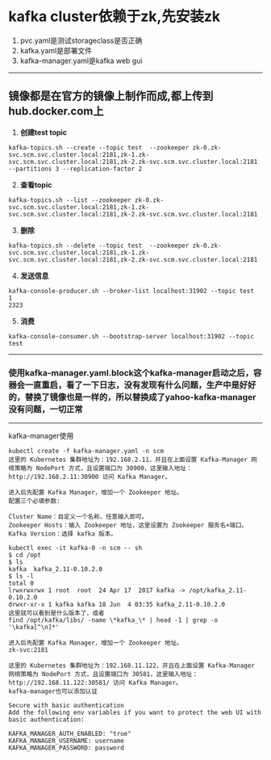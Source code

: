 # kafka cluster依赖于zk,先安装zk
1. pvc.yaml是测试storageclass是否正确
2. kafka.yaml是部署文件
3. kafka-manager.yaml是kafka web gui

---
## 镜像都是在官方的镜像上制作而成,都上传到hub.docker.com上

1. **创建test topic** 
```
kafka-topics.sh --create --topic test  --zookeeper zk-0.zk-svc.scm.svc.cluster.local:2181,zk-1.zk-svc.scm.svc.cluster.local:2181,zk-2.zk-svc.scm.svc.cluster.local:2181 --partitions 3 --replication-factor 2
```
2. **查看topic**
```
kafka-topics.sh --list --zookeeper zk-0.zk-svc.scm.svc.cluster.local:2181,zk-1.zk-svc.scm.svc.cluster.local:2181,zk-2.zk-svc.scm.svc.cluster.local:2181
```
3. **删除**
```
kafka-topics.sh --delete --topic test  --zookeeper zk-0.zk-svc.scm.svc.cluster.local:2181,zk-1.zk-svc.scm.svc.cluster.local:2181,zk-2.zk-svc.scm.svc.cluster.local:2181
```

4. **发送信息**
```
kafka-console-producer.sh --broker-list localhost:31902 --topic test
1
2323
```
5. **消费**
```
kafka-console-consumer.sh --bootstrap-server localhost:31902 --topic test
```

---
### 使用kafka-manager.yaml.block这个kafka-manager启动之后，容器会一直重启，看了一下日志，没有发现有什么问题，生产中是好好的，替换了镜像也是一样的，所以替换成了yahoo-kafka-manager没有问题，一切正常
---
kafka-manager使用   
```
kubectl create -f kafka-manager.yaml -n scm
这里的 Kubernetes 集群地址为：192.168.2.11，并且在上面设置 Kafka-Manager 网络策略为 NodePort 方式，且设置端口为 30900，这里输入地址：http://192.168.2.11:30900 访问 Kafka Manager。

进入后先配置 Kafka Manager，增加一个 Zookeeper 地址。
配置三个必填参数:

Cluster Name：自定义一个名称，任意输入即可。
Zookeeper Hosts：输入 Zookeeper 地址，这里设置为 Zookeeper 服务名+端口。
Kafka Version：选择 kafka 版本。

kubectl exec -it kafka-0 -n scm -- sh
$ cd /opt
$ ls
kafka  kafka_2.11-0.10.2.0
$ ls -l
total 0
lrwxrwxrwx 1 root  root  24 Apr 17  2017 kafka -> /opt/kafka_2.11-0.10.2.0
drwxr-xr-x 1 kafka kafka 18 Jun  4 03:35 kafka_2.11-0.10.2.0
这里就可以看到是什么版本了，或者
find /opt/kafka/libs/ -name \*kafka_\* | head -1 | grep -o '\kafka[^\n]*'

进入后先配置 Kafka Manager，增加一个 Zookeeper 地址。
zk-svc:2181

这里的 Kubernetes 集群地址为：192.168.11.122，并且在上面设置 Kafka-Manager 网络策略为 NodePort 方式，且设置端口为 30581，这里输入地址：http://192.168.11.122:30581/ 访问 Kafka Manager。    
kafka-manager也可以添加认证    

Secure with basic authentication
Add the following env variables if you want to protect the web UI with basic authentication:

KAFKA_MANAGER_AUTH_ENABLED: "true"
KAFKA_MANAGER_USERNAME: username
KAFKA_MANAGER_PASSWORD: password

```

